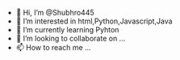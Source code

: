 - 👋 Hi, I’m @Shubhro445
- 👀 I’m interested in html,Python,Javascript,Java
- 🌱 I’m currently learning Pyhton
- 💞️ I’m looking to collaborate on ...
- 📫 How to reach me ...

<!---
Shubhro445/Shubhro445 is a ✨ special ✨ repository because its `README.md` (this file) appears on your GitHub profile.
You can click the Preview link to take a look at your changes.
--->
